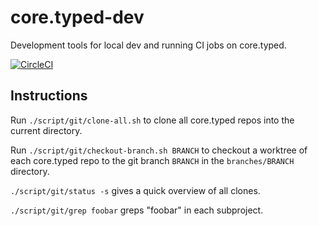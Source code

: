 # core.typed-dev

Development tools for local dev and running CI jobs on core.typed.

[![CircleCI](https://circleci.com/gh/typedclojure/core.typed-dev.svg?style=svg)](https://circleci.com/gh/typedclojure/core.typed-dev)

## Instructions

Run `./script/git/clone-all.sh` to clone all core.typed repos into
the current directory.

Run `./script/git/checkout-branch.sh BRANCH` to checkout a worktree of each
core.typed repo to the git branch `BRANCH` in the `branches/BRANCH` directory.

`./script/git/status -s` gives a quick overview of all clones.

`./script/git/grep foobar` greps "foobar" in each subproject.

